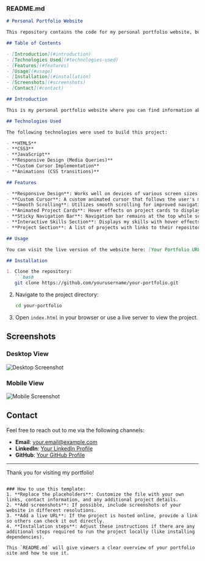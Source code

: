 
### README.md

```markdown
# Personal Portfolio Website

This repository contains the code for my personal portfolio website, built to showcase my skills, projects, and experiences. The website is fully responsive and includes sections for an introduction, about me, skills, projects, education, and contact information.

## Table of Contents

- [Introduction](#introduction)
- [Technologies Used](#technologies-used)
- [Features](#features)
- [Usage](#usage)
- [Installation](#installation)
- [Screenshots](#screenshots)
- [Contact](#contact)

## Introduction

This is my personal portfolio website where you can find information about my professional skills, projects I have worked on, and ways to contact me. The website includes animations and transitions to provide a smooth and visually appealing experience. 

## Technologies Used

The following technologies were used to build this project:

- **HTML5**
- **CSS3**
- **JavaScript**
- **Responsive Design (Media Queries)**
- **Custom Cursor Implementation**
- **Animations (CSS transitions)**

## Features

- **Responsive Design**: Works well on devices of various screen sizes.
- **Custom Cursor**: A custom animated cursor that follows the user's mouse movements.
- **Smooth Scrolling**: Utilizes smooth scrolling for improved navigation.
- **Animated Project Cards**: Hover effects on project cards to display more information in an interactive way.
- **Sticky Navigation Bar**: Navigation bar remains at the top while scrolling.
- **Interactive Skills Section**: Displays my skills with hover effects for better user engagement.
- **Project Section**: A list of projects with links to their repositories or live demos.

## Usage

You can visit the live version of the website here: [Your Portfolio URL]

## Installation

1. Clone the repository:
   ```bash
   git clone https://github.com/yourusername/your-portfolio.git
   ```

2. Navigate to the project directory:
   ```bash
   cd your-portfolio
   ```

3. Open `index.html` in your browser or use a live server to view the project.

## Screenshots

### Desktop View

![Desktop Screenshot](path-to-your-screenshot)

### Mobile View

![Mobile Screenshot](path-to-your-screenshot)

## Contact

Feel free to reach out to me via the following channels:

- **Email**: your.email@example.com
- **LinkedIn**: [Your LinkedIn Profile](https://linkedin.com/in/yourprofile)
- **GitHub**: [Your GitHub Profile](https://github.com/yourusername)

---

Thank you for visiting my portfolio!
```

### How to use this template:
1. **Replace the placeholders**: Customize the file with your own links, contact information, and any additional project details.
2. **Add screenshots**: If possible, include screenshots of your website in different resolutions.
3. **Add a live URL**: If the project is hosted online, provide a link so others can check it out directly.
4. **Installation steps**: Adjust these instructions if there are any additional steps required to run the project locally (like installing dependencies). 

This `README.md` will give viewers a clear overview of your portfolio site and how to use it.
